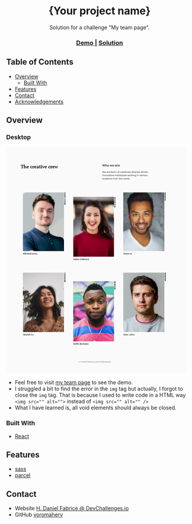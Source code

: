<!-- Please update value in the {}  -->

<h1 align="center">{Your project name}</h1>

<div align="center">
   Solution for a challenge "My team page".
</div>

<div align="center">
  <h3>
    <a href="https://{your-demo-link.your-domain}">
      Demo
    </a>
    <span> | </span>
    <a href="https://{your-url-to-the-solution}">
      Solution
    </a>
  </h3>
</div>

<!-- TABLE OF CONTENTS -->

## Table of Contents

-   [Overview](#overview)
    -   [Built With](https://reactjs.org/)
-   [Features](#features)
-   [Contact](#contact)
-   [Acknowledgements](#acknowledgements)

<!-- OVERVIEW -->

## Overview
### Desktop
![screenshot](my-team-page-desktop.png)

-   Feel free to visit [my team page](https://compassionate-tereshkova-25bc80.netlify.app) to see the demo.
-   I struggled a bit to find the error in the `img` tag but actually, I forgot to close the `img` tag. That is because I used to write code in a HTML way `<img src="" alt="">` instead of `<img src="" alt="" />`
-   What I have learned is, all void elements should always be closed.

### Built With
-   [React](https://reactjs.org/)

## Features
- [sass](https://sass-lang.com/)
- [parcel](https://parceljs.org/)

## Contact

-   Website [H. Daniel Fabrice @ DevChallenges.io](https://compassionate-tereshkova-25bc80.netlify.app)
-   GitHub [voromahery](https://github.com/voromahery/my-team-page)
